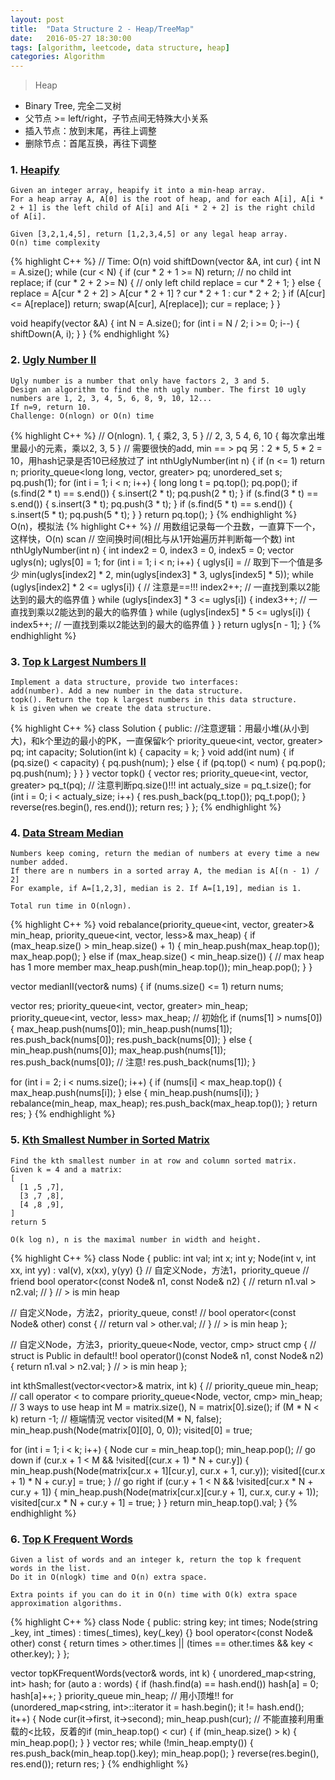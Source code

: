 ```yaml
---
layout: post
title:  "Data Structure 2 - Heap/TreeMap"
date:   2016-05-27 18:30:00
tags: [algorithm, leetcode, data structure, heap]
categories: Algorithm
---
```


> Heap

* Binary Tree, 完全二叉树
* 父节点 >= left/right，子节点间无特殊大小关系
* 插入节点：放到末尾，再往上调整
* 删除节点：首尾互换，再往下调整

### 1. [Heapify](http://www.lintcode.com/en/problem/heapify/)
```
Given an integer array, heapify it into a min-heap array.
For a heap array A, A[0] is the root of heap, and for each A[i], A[i * 2 + 1] is the left child of A[i] and A[i * 2 + 2] is the right child of A[i].

Given [3,2,1,4,5], return [1,2,3,4,5] or any legal heap array.
O(n) time complexity
```
{% highlight C++ %}
// Time: O(n)
void shiftDown(vector<int> &A, int cur) {
  int N = A.size();
  while (cur < N) {
    if (cur * 2 + 1 >= N) return;  // no child
    int replace;
    if (cur * 2 + 2 >= N) {  // only left child
      replace = cur * 2 + 1;
    } else {
      replace = A[cur * 2 + 2] > A[cur * 2 + 1] ? cur * 2 + 1 : cur * 2 + 2;
    }
    if (A[cur] <= A[replace]) return;
    swap(A[cur], A[replace]);
    cur = replace;
  }
}

void heapify(vector<int> &A) {
  int N = A.size();
  for (int i = N / 2; i >= 0; i--) {
    shiftDown(A, i);
  }
}
{% endhighlight %}

### 2. [Ugly Number II](http://www.lintcode.com/en/problem/heapify/)
```
Ugly number is a number that only have factors 2, 3 and 5.
Design an algorithm to find the nth ugly number. The first 10 ugly numbers are 1, 2, 3, 4, 5, 6, 8, 9, 10, 12...
If n=9, return 10.
Challenge: O(nlogn) or O(n) time
```
{% highlight C++ %}
// O(nlogn). 1, { 乘2, 3, 5 }
// 2, 3, 5 4, 6, 10 { 每次拿出堆里最小的元素，乘以2, 3, 5 }
// 需要很快的add, min == > pq 另：2 * 5, 5 * 2 = 10，用hash记录是否10已经放过了
int nthUglyNumber(int n) {
  if (n <= 1) return n;
  priority_queue<long long, vector<long long>, greater<long long>> pq;
  unordered_set<long long> s;
  pq.push(1);
  for (int i = 1; i < n; i++) {
    long long t = pq.top();
    pq.pop();
    if (s.find(2 * t) == s.end()) {
      s.insert(2 * t);
      pq.push(2 * t);
    }
    if (s.find(3 * t) == s.end()) {
      s.insert(3 * t);
      pq.push(3 * t);
    }
    if (s.find(5 * t) == s.end()) {
      s.insert(5 * t);
      pq.push(5 * t);
    }
  }
  return pq.top();
}
{% endhighlight %}
O(n)，模拟法
{% highlight C++ %}
// 用数组记录每一个丑数，一直算下一个，这样快，O(n) scan
// 空间换时间(相比与从1开始遍历并判断每一个数)
int nthUglyNumber(int n) {
  int index2 = 0, index3 = 0, index5 = 0;
  vector<int> uglys(n);
  uglys[0] = 1;
  for (int i = 1; i < n; i++) {
    uglys[i] =  // 取到下一个值是多少
        min(uglys[index2] * 2, min(uglys[index3] * 3, uglys[index5] * 5));
    while (uglys[index2] * 2 <= uglys[i]) {  // 注意是==!!!
      index2++;  // 一直找到乘以2能达到的最大的临界值
    }
    while (uglys[index3] * 3 <= uglys[i]) {
      index3++;  // 一直找到乘以2能达到的最大的临界值
    }
    while (uglys[index5] * 5 <= uglys[i]) {
      index5++;  // 一直找到乘以2能达到的最大的临界值
    }
  }
  return uglys[n - 1];
}
{% endhighlight %}

### 3. [Top k Largest Numbers II](http://www.lintcode.com/en/problem/top-k-largest-numbers-ii/)
```
Implement a data structure, provide two interfaces:
add(number). Add a new number in the data structure.
topk(). Return the top k largest numbers in this data structure.
k is given when we create the data structure.
```
{% highlight C++ %}
class Solution {
 public:
  //注意逻辑：用最小堆(从小到大)，和k个里边的最小的PK，一直保留k个
  priority_queue<int, vector<int>, greater<int>> pq;
  int capacity;
  Solution(int k) { capacity = k; }
  void add(int num) {
    if (pq.size() < capacity) {
      pq.push(num);
    } else {
      if (pq.top() < num) {
        pq.pop();
        pq.push(num);
      }
    }
  }
  vector<int> topk() {
    vector<int> res;
    priority_queue<int, vector<int>, greater<int>> pq_t(pq);
    // 注意判断pq.size()!!!
    int actualy_size = pq_t.size();
    for (int i = 0; i < actualy_size; i++) {
      res.push_back(pq_t.top());
      pq_t.pop();
    }
    reverse(res.begin(), res.end());
    return res;
  }
};
{% endhighlight %}

### 4. [Data Stream Median](http://www.lintcode.com/en/problem/data-stream-median/)
```
Numbers keep coming, return the median of numbers at every time a new number added.
If there are n numbers in a sorted array A, the median is A[(n - 1) / 2]
For example, if A=[1,2,3], median is 2. If A=[1,19], median is 1.

Total run time in O(nlogn).
```
{% highlight C++ %}
void rebalance(priority_queue<int, vector<int>, greater<int>>& min_heap,
               priority_queue<int, vector<int>, less<int>>& max_heap) {
  if (max_heap.size() > min_heap.size() + 1) {
    min_heap.push(max_heap.top());
    max_heap.pop();
  } else if (max_heap.size() < min_heap.size()) {  // max heap has 1 more member
    max_heap.push(min_heap.top());
    min_heap.pop();
  }
}

vector<int> medianII(vector<int>& nums) {
  if (nums.size() <= 1) return nums;

  vector<int> res;
  priority_queue<int, vector<int>, greater<int>> min_heap;
  priority_queue<int, vector<int>, less<int>> max_heap;
  // 初始化
  if (nums[1] > nums[0]) {
    max_heap.push(nums[0]);
    min_heap.push(nums[1]);
    res.push_back(nums[0]);
    res.push_back(nums[0]);
  } else {
    min_heap.push(nums[0]);
    max_heap.push(nums[1]);
    res.push_back(nums[0]);  // 注意!
    res.push_back(nums[1]);
  }

  for (int i = 2; i < nums.size(); i++) {
    if (nums[i] < max_heap.top()) {
      max_heap.push(nums[i]);
    } else {
      min_heap.push(nums[i]);
    }
    rebalance(min_heap, max_heap);
    res.push_back(max_heap.top());
  }
  return res;
}
{% endhighlight %}

### 5. [Kth Smallest Number in Sorted Matrix](http://www.lintcode.com/en/problem/kth-smallest-number-in-sorted-matrix/)
```
Find the kth smallest number in at row and column sorted matrix.
Given k = 4 and a matrix:
[
  [1 ,5 ,7],
  [3 ,7 ,8],
  [4 ,8 ,9],
]
return 5

O(k log n), n is the maximal number in width and height.
```
{% highlight C++ %}
class Node {
 public:
  int val;
  int x;
  int y;
  Node(int v, int xx, int yy) : val(v), x(xx), y(yy) {}
  // 自定义Node，方法1，priority_queue<Node>
  // friend bool operator<(const Node& n1, const Node& n2) {
  //   return n1.val > n2.val;
  // }  // > is min heap

  // 自定义Node，方法2，priority_queue<Node>, const!
  // bool operator<(const Node& other) const {
  //   return val > other.val;
  // }  // > is min heap
};

// 自定义Node，方法3，priority_queue<Node, vector<Node>, cmp>
struct cmp {  // struct is Public in default!!
  bool operator()(const Node& n1, const Node& n2) { return n1.val > n2.val; }  // > is min heap
};

int kthSmallest(vector<vector<int>>& matrix, int k) {
  // priority_queue<Node> min_heap;  // call operator < to compare
  priority_queue<Node, vector<Node>, cmp> min_heap;  // 3 ways to use heap
  int M = matrix.size(), N = matrix[0].size();
  if (M * N < k) return -1;  // 極端情況
  vector<bool> visited(M * N, false);
  min_heap.push(Node(matrix[0][0], 0, 0));
  visited[0] = true;

  for (int i = 1; i < k; i++) {
    Node cur = min_heap.top();
    min_heap.pop();
    // go down
    if (cur.x + 1 < M && !visited[(cur.x + 1) * N + cur.y]) {
      min_heap.push(Node(matrix[cur.x + 1][cur.y], cur.x + 1, cur.y));
      visited[(cur.x + 1) * N + cur.y] = true;
    }
    // go right
    if (cur.y + 1 < N && !visited[cur.x * N + cur.y + 1]) {
      min_heap.push(Node(matrix[cur.x][cur.y + 1], cur.x, cur.y + 1));
      visited[cur.x * N + cur.y + 1] = true;
    }
  }
  return min_heap.top().val;
}
{% endhighlight %}

### 6. [Top K Frequent Words](http://www.lintcode.com/en/problem/top-k-frequent-words/)
```
Given a list of words and an integer k, return the top k frequent words in the list.
Do it in O(nlogk) time and O(n) extra space.

Extra points if you can do it in O(n) time with O(k) extra space approximation algorithms.
```
{% highlight C++ %}
class Node {
 public:
  string key;
  int times;
  Node(string _key, int _times) : times(_times), key(_key) {}
  bool operator<(const Node& other) const {
    return times > other.times || (times == other.times && key < other.key);
  }
};

vector<string> topKFrequentWords(vector<string>& words, int k) {
  unordered_map<string, int> hash;
  for (auto a : words) {
    if (hash.find(a) == hash.end()) hash[a] = 0;
    hash[a]++;
  }
  priority_queue<Node> min_heap;  // 用小顶堆!!
  for (unordered_map<string, int>::iterator it = hash.begin(); it != hash.end();
       it++) {
    Node cur(it->first, it->second);
    min_heap.push(cur);
    // 不能直接利用重载的<比较，反着的if (min_heap.top() < cur) {
    if (min_heap.size() > k) {
      min_heap.pop();
    }
  }
  vector<string> res;
  while (!min_heap.empty()) {
    res.push_back(min_heap.top().key);
    min_heap.pop();
  }
  reverse(res.begin(), res.end());
  return res;
}
{% endhighlight %}
